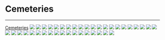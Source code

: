 # Cemeteries

---

[Cemeteries](../../../../..//Images/Artwork/Generated%20Artwork/Cemeteries/Cemeteries.md)
![](IMG_5691.JPG)
![](IMG_5692.JPG)
![](IMG_5695.JPG)
![](IMG_5696.JPG)
![](IMG_5697.PNG)
![](IMG_5698.PNG)
![](IMG_5699.PNG)
![](IMG_5700.PNG)
![](IMG_5701.PNG)
![](IMG_5702.PNG)
![](IMG_5703.PNG)
![](IMG_5704.PNG)
![](IMG_5705.PNG)
![](IMG_5706.PNG)
![](IMG_5707.PNG)
![](IMG_5708.PNG)
![](IMG_5709.PNG)
![](IMG_5710.PNG)
![](IMG_5711.PNG)
![](IMG_5712.PNG)
![](IMG_5713.PNG)
![](IMG_5714.PNG)
![](IMG_5715.JPG)
![](IMG_5716.JPG)
![](IMG_5717.JPG)
![](IMG_5718.JPG)
![](IMG_5719.JPG)
![](IMG_5720.JPG)
![](IMG_5721.JPG)
![](IMG_5865.JPG)
![](IMG_5866.JPG)
![](IMG_5868.PNG)
![](IMG_5869.PNG)
![](IMG_5870.PNG)
![](IMG_5871.PNG)
![](IMG_5872.PNG)
![](Sample.JPEG)
![](Sample%202.JPEG)
![](Sample%203.JPEG)